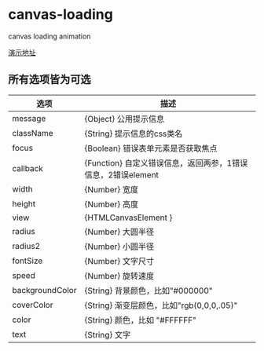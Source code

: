 # canvas-loading
canvas loading animation

<a href="http://htmlpreview.github.io/?http://github.com/anderpang/canvas-loading/blob/master/index.html">演示地址</a>


## 所有选项皆为可选

| 选项                  | 描述                                                                                                                                                                                                                                                                                                                         |
|----------------------------|---------------------------------------------------------------------------------------------------------------------------------------------------------------------------------------------------------------------------------------------------------------------------------------------------------------------------------|
| message        | {Object} 公用提示信息 |
| className      | {String} 提示信息的css类名 |
| focus          | {Boolean} 错误表单元素是否获取焦点 |
| callback       | {Function} 自定义错误信息，返回两参，1错误信息，2错误element |
| width          | {Number}  宽度  |
| height         | {Number}  高度  |
| view           | {HTMLCanvasElement	}  |  canvas
| radius         | {Number}  大圆半径 |
| radius2        | {Number}  小圆半径  |
| fontSize       | {Number}  文字尺寸  |
| speed          | {Number}  旋转速度  |
| backgroundColor| {String}  背景颜色，比如"#000000" |
| coverColor     | {String}  渐变层颜色，比如"rgb(0,0,0,.05)" |
| color          | {String}  颜色，比如 "#FFFFFF"  |
| text           | {String}  文字 |


